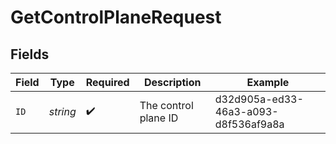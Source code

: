 # GetControlPlaneRequest


## Fields

| Field                                | Type                                 | Required                             | Description                          | Example                              |
| ------------------------------------ | ------------------------------------ | ------------------------------------ | ------------------------------------ | ------------------------------------ |
| `ID`                                 | *string*                             | :heavy_check_mark:                   | The control plane ID                 | d32d905a-ed33-46a3-a093-d8f536af9a8a |